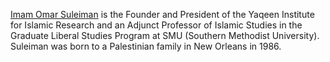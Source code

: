 [Imam Omar Suleiman](https://yaqeeninstitute.org/team/omar-suleiman) is the Founder and President of the Yaqeen Institute for Islamic Research and an Adjunct Professor of Islamic Studies in the Graduate Liberal Studies Program at SMU (Southern Methodist University). Suleiman was born to a Palestinian family in New Orleans in 1986.
